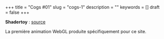 +++
title = "Cogs #01"
slug = "cogs-1"
description = ""
keywords = []
draft = false
+++

**Shadertoy** : [source](https://www.shadertoy.com/view/tttGDj)

La première animation WebGL produite spécifiquement pour ce site.